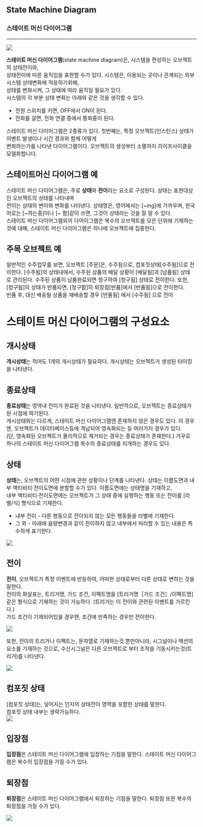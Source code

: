 ## State Machine Diagram
### 스테이트 머신 다이어그램
-------------
<img align="center" src="../images/State_Machine_Diagram/SMD_Components.drawio.svg"/>

**스테이트 머신 다이어그램**(state machine diagram)은, 시스템을 편성하는 오브젝트의 상태전이와,<br>
상태전이에 따른 움직임을 표현할 수가 있다. 시스템은, 이용되는 곳이나 관계되는 외부 시스템 상태변화에 적응하기위해,<br>
상태를 변화시켜, 그 상태에 따라 움직일 필요가 있다. <br>
 시스템의 각 부분 상태 변화는 아래와 같은 것을 생각할 수 있다.<br>
 
 - 전원 스위치를 키면, OFF에서 ON이 된다.
 - 전화를 걸면, 전화 연결 중에서 통화중이 된다.<br>

스테이트 머신 다이어그램은 2종류가 있다. 첫번째는, 특정 오브젝트(인스턴스) 상태가 이벤트 발생이나 시간 경과와 함께 어떻게 <br>
변화하는가를 나타낸 다이어그램이다. 오브젝트의 생성부터 소멸까지 라이프사이클을 모델화합니다.


## 스테이트머신 다이어그램 예
 스테이트 머신 다이어그램은, 주로 **상태**와 **전이**라는 요소로 구성된다. 상태는 표현대상인 오브젝트의 상태를 나타내며 <br>
전이는 상태의 변이와 변화를 나타낸다. 상태명은, 영어에서는 [~ing]에 가까우며, 한국어로는 [~하는중]이나 [~ 함]같이 쓰면, 그것이 상태라는 것을 잘 알 수 있다. <br>
 스테이트 머신 다이어그램외의 다어이그램은 복수의 오브젝트를 모은 단위에 기재하는것에 대해, 스테이트 머신 다이어그램은 하나에 오브젝트에 집중한다. <br>
 
## 주목 오브젝트 예
 일반적인 수주업무를 보면, 오브젝트 [주문]은, 수주됨으로, 컴포짓상태[수주됨]으로 전이한다. [수주됨]의 상태내에서, 수주된 상품의 배달 상황이 [배달됨]과 [남품됨] 상태 <br>
 로 관리된다. 수주된 상품이 남품완료되면 청구하여 [청구됨] 상태로 전이한다. 또한, [청구됨]의 상태가 반품되면, [청구함]의 퇴장점[반품]에서 [반품됨]으로 전이한다. <br>
 반품 후, 대신 배송될 상품을 재배송할 경우 [반품됨] 에서 [수주됨] 으로 전이
 
# 스테이트 머신 다이어그램의 구성요소

## 개시상태
 **개시상태**는 적어도 1개의 개시상태가 필요하다. 개시상태는 오브젝트가 생성된 타이밍을 나타낸다.
 
## 종료상태
 **종료상태**는 영역내 전이가 완료된 것을 나타낸다. 일반적으로, 오브젝트는 종료상태가 된 시점에 파기된다. <br>
 개시상태와는 다르게, 스테이트 머신 다이어그램엔 존재하지 않은 경우도 있다. 이 경우엔, 오브젝트가 데이터베이스등에 격납되어 영속화되는 등 여러가지 경우가 있다. <br>
 (단, 영속화된 오브젝트가 물리적으로 제거되는 경우는 종료상태가 존재한다.) 거꾸로 하나의 스테이트 머신 다이어그램 복수의 종료상태를 지개하는 경우도 있다. <br>
 
## 상태
 **상태**는, 오브젝트의 어떤 시점에 관한 상황이나 단계를 나타낸다. 상태는 이름도면과 내부 액티비티·전이도면에 분할할 수가 있다. 이름도면에는 상태명을 기재하고, <br>
 내부 액티비티·전이도면에는 오브젝트가 그 상태 중에 실행하는 행동 또는 전이를 [라벨/식] 형식으로 기재한다. 
 - 내부 전이 - 다른 행동으로 전이되지 않는 모든 행동들을 라벨에 기재한다.
 - 그 외 - 아래에 음량변경과 같이 전이하지 않고 내부에서 처리할 수 있는 내용은 특수하게 표기한다.

  <img align="center" src="../images/State_Machine_Diagram/SMD_Inner_Activity.drawio.svg">

## 전이
 **전이**, 오브젝트가 특정 이벤트에 반응하여, 어떠한 상태로부터 다른 상태로 변하는 것을 말한다. <br>
  전이의 화살표는, 트리거명, 가드 조건, 이펙트명을 [트리거명［가드 조건］/이펙트명] 같은 형식으로 기재하는 것이 가능하다. (트리거는 이 전이와 관련된 이벤트를 가르킨다.) <br>
  가드 조건이 기재되어있을 경우엔, 조건에 만족하는 경우만 전이한다. 
  
  <img align="center" src="../images/State_Machine_Diagram/SMD_Transfer.drawio.png">
  
  또한, 전이의 트리거나 이펙트는, 문자열로 기재하는것 뿐만아니라, 시그널이나 액션의 요소를 기재하는 것으로, 수신시그널은 다른 오브젝트로 부터 조작을 기동시키는것(트리거)를 나타낸다.<br>
  
  <img align="center" src="../images/State_Machine_Diagram/SMD_Siganl.drawio.svg">
  
## 컴포짓 상태
 [컴포짓 상태]는, 넣어지는 인자의 상태전이 영역을 포함한 상태를 말한다. <br>
 컴포짓 상태 내부는 생략가능하다. <br>
   <img align="center" src="../images/State_Machine_Diagram/SMD_Composite_State.drawio.svg">
   
## 입장점
 **입장점**은 스테이트 머신 다이어그램에 입장하는 기점을 말한다. 스테이트 머신 다이어그램은 복수의 입장점을 가질 수가 있다.
 
## 퇴장점
 **퇴장점**은 스테이트 머신 다이어그램에서 퇴장하는 기점을 말한다. 퇴장점 또한 복수의 퇴장점을 가질 수가 있다.

 <img align="center" src="../images/State_Machine_Diagram/SMD_RunningSM.drawio.svg">
  
